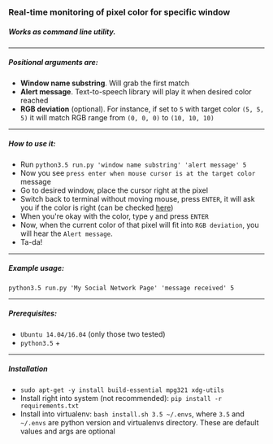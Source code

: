 ### Real-time monitoring of pixel color for specific window

##### Works as command line utility.

---

##### Positional arguments are:
- **Window name substring**. Will grab the first match
- **Alert message**. Text-to-speech library will play it when desired color reached
- **RGB deviation** (optional). For instance, if set to `5` with target color `(5, 5, 5)` it will match RGB range from `(0, 0, 0)` to `(10, 10, 10)`

---

##### How to use it:
- Run `python3.5 run.py 'window name substring' 'alert message' 5`
- Now you see `press enter when mouse cursor is at the target color` message
- Go to desired window, place the cursor right at the pixel
- Switch back to terminal without moving mouse, press `ENTER`, it will ask you if the color is right (can be checked [here](https://www.w3schools.com/colors/colors_rgb.asp))
- When you're okay with the color, type `y` and press `ENTER`
- Now, when the current color of that pixel will fit into `RGB deviation`, you will hear the `Alert message`.
- Ta-da!

---

##### Example usage:

`python3.5 run.py 'My Social Network Page' 'message received' 5`

---
##### Prerequisites:
- `Ubuntu 14.04/16.04` (only those two tested)
- `python3.5` +


---
##### Installation
  - `sudo apt-get -y install build-essential mpg321 xdg-utils`
  - Install right into system (not recommended): `pip install -r requirements.txt`
  - Install into virtualenv: `bash install.sh 3.5 ~/.envs`, where `3.5` and `~/.envs` are python version and virtualenvs directory. These are default values and args are optional
